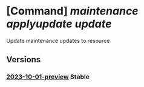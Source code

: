 # [Command] _maintenance applyupdate update_

Update maintenance updates to resource

## Versions

### [2023-10-01-preview](/Resources/mgmt-plane/L3N1YnNjcmlwdGlvbnMve30vcmVzb3VyY2Vncm91cHMve30vcHJvdmlkZXJzL3t9L3t9L3t9L3Byb3ZpZGVycy9taWNyb3NvZnQubWFpbnRlbmFuY2UvYXBwbHl1cGRhdGVzL3t9/2023-10-01-preview.xml) **Stable**

<!-- mgmt-plane /subscriptions/{}/resourcegroups/{}/providers/{}/{}/{}/providers/microsoft.maintenance/applyupdates/{} 2023-10-01-preview -->
